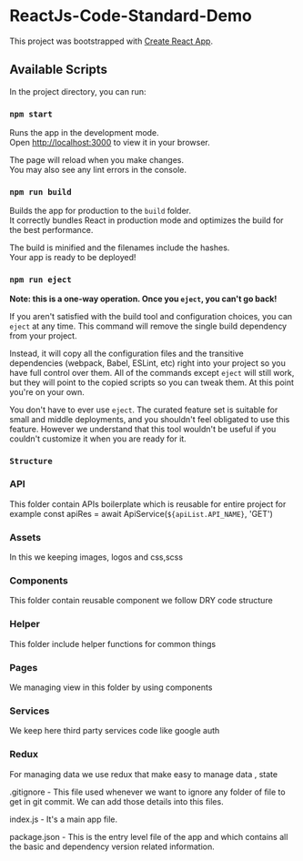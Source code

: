 # ReactJs-Code-Standard-Demo

This project was bootstrapped with [Create React App](https://github.com/facebook/create-react-app).

## Available Scripts

In the project directory, you can run:

### `npm start`

Runs the app in the development mode.\
Open [http://localhost:3000](http://localhost:3000) to view it in your browser.

The page will reload when you make changes.\
You may also see any lint errors in the console.

### `npm run build`

Builds the app for production to the `build` folder.\
It correctly bundles React in production mode and optimizes the build for the best performance.

The build is minified and the filenames include the hashes.\
Your app is ready to be deployed!

### `npm run eject`

**Note: this is a one-way operation. Once you `eject`, you can't go back!**

If you aren't satisfied with the build tool and configuration choices, you can `eject` at any time. This command will remove the single build dependency from your project.

Instead, it will copy all the configuration files and the transitive dependencies (webpack, Babel, ESLint, etc) right into your project so you have full control over them. All of the commands except `eject` will still work, but they will point to the copied scripts so you can tweak them. At this point you're on your own.

You don't have to ever use `eject`. The curated feature set is suitable for small and middle deployments, and you shouldn't feel obligated to use this feature. However we understand that this tool wouldn't be useful if you couldn't customize it when you are ready for it.



### `Structure`

### API
This folder contain APIs boilerplate which is reusable for entire project for example
const apiRes = await ApiService(`${apiList.API_NAME}`, 'GET')

### Assets
In this we keeping images, logos and css,scss

### Components
This folder contain reusable component we follow DRY code structure

### Helper
This folder include helper functions for common things 

### Pages
We managing view in this folder by using components

### Services
We keep here third party services code like google auth

### Redux
For managing data we use redux that make easy to manage data , state


.gitignore - This file used whenever we want to ignore any folder of file to get in git commit. We can add those details into this files.

index.js - It's a main app file.

package.json - This is the entry level file of the  app and which contains all the basic and dependency version related information.
